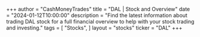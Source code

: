 +++
author = "CashMoneyTrades"
title = "DAL | Stock and Overview"
date = "2024-01-12T10:00:00"
description = "Find the latest information about trading DAL stock for a full financial overview to help with your stock trading and investing."
tags = [
   "Stocks",
]
layout = "stocks"
ticker = "DAL"
+++
